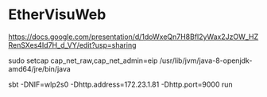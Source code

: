 # EtherVisuWeb

https://docs.google.com/presentation/d/1doWxeQn7H8Bfl2yWax2JzOW_HZRenSXes4Id7H_d_VY/edit?usp=sharing

sudo setcap cap_net_raw,cap_net_admin=eip /usr/lib/jvm/java-8-openjdk-amd64/jre/bin/java

sbt -DNIF=wlp2s0 -Dhttp.address=172.23.1.81 -Dhttp.port=9000 run
